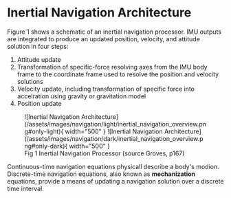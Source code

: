 # Inertial Navigation Architecture

Figure 1 shows a schematic of an inertial navigation processor. IMU outputs are integrated to produce an updated position, velocity, 
and attitude solution in four steps:

1. Attitude update
2. Transformation of specific-force resolving axes from the IMU body frame to the 
coordinate frame used to resolve the position and velocity solutions
3. Velocity update, including transformation of specific force into accelration using
gravity or gravitation model
4. Position update

<figure markdown>
  ![Inertial Navigation Architecture](/assets/images/navigation/light/inertial_navigation_overview.png#only-light){ width="500" }
  ![Inertial Navigation Architecture](/assets/images/navigation/dark/inertial_navigation_overview.png#only-dark){ width="500" }
  <figcaption>Fig 1 Inertial Navigation Processor (source Groves, p167)</figcaption>
</figure>

Continuous-time navigation equations physicall describe a body's modion. Discrete-time navigation equations,
also known as **mechanization** equations, provide a means of updating a navigation solution over a discrete time interval.